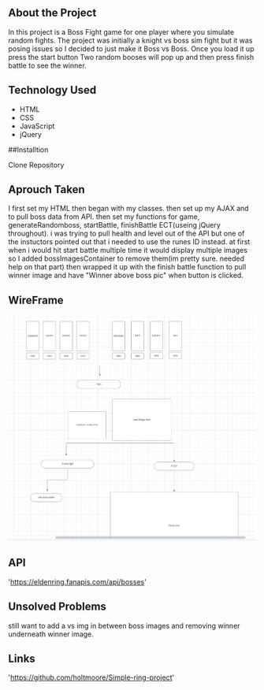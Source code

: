 <!-- About the Project -->

## About the Project

In this project is a Boss Fight game for one player where you simulate random fights. The project was initially a knight vs boss sim fight but it was posing issues so I decided to just make it Boss vs Boss. Once you load it up press the start button Two random booses will pop up and then press finish battle to see the winner.

<!-- Tech Used -->

## Technology Used

- HTML
- CSS
- JavaScript
- jQuery

<!-- Installation -->
##Installtion

Clone Repository


## Aprouch Taken

I first set my HTML then began with my classes. then set up my AJAX and to pull boss data from API. then set my functions for game, generateRandomboss, startBattle, finishBattle ECT(useing jQuery throughout). i was trying to pull health and level out of the API but one of the instuctors pointed out that i needed to use the runes ID instead. at first when i would hit start battle multiple time it would display multiple images so I added bossImagesContainer to remove them(im pretty sure. needed help on that part) then wrapped it up with the finish battle function to pull winner image and have "Winner above boss pic" when button is clicked.



<!-- WireFrame -->

## WireFrame

![Simple Ring Screen Shot](Images/Screenshot%202023-07-01%20at%202.04.05%20PM.png)


<!-- API -->

## API

'https://eldenring.fanapis.com/api/bosses'


## Unsolved Problems

still want to add a vs img in between boss images and removing winner underneath winner image.


## Links

'https://github.com/holtmoore/Simple-ring-project'


